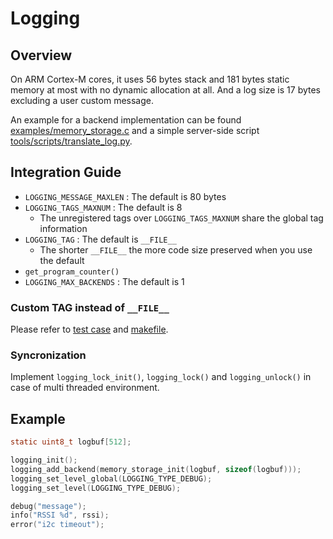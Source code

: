 # Logging

## Overview
On ARM Cortex-M cores, it uses 56 bytes stack and 181 bytes static memory at
most with no dynamic allocation at all. And a log size is 17 bytes excluding
a user custom message.

An example for a backend implementation can be found
[examples/memory_storage.c](../../examples/memory_storage.c) and a simple server-side
script [tools/scripts/translate_log.py](../../tools/scripts/translate_log.py).

## Integration Guide

* `LOGGING_MESSAGE_MAXLEN` : The default is 80 bytes
* `LOGGING_TAGS_MAXNUM` : The default is 8
  - The unregistered tags over `LOGGING_TAGS_MAXNUM` share the global tag information
* `LOGGING_TAG` : The default is `__FILE__`
  - The shorter `__FILE__` the more code size preserved when you use the default
* `get_program_counter()`
* `LOGGING_MAX_BACKENDS` : The default is 1

### Custom TAG instead of `__FILE__`
Please refer to [test case](https://github.com/onkwon/libmcu/blob/master/tests/src/logging/logging_test.cpp#L10) and [makefile](https://github.com/onkwon/libmcu/blob/master/tests/runners/logging/logging.mk#L15).

### Syncronization

Implement `logging_lock_init()`, `logging_lock()` and `logging_unlock()` in case
of multi threaded environment.

## Example

```c
static uint8_t logbuf[512];

logging_init();
logging_add_backend(memory_storage_init(logbuf, sizeof(logbuf)));
logging_set_level_global(LOGGING_TYPE_DEBUG);
logging_set_level(LOGGING_TYPE_DEBUG);

debug("message");
info("RSSI %d", rssi);
error("i2c timeout");
```
